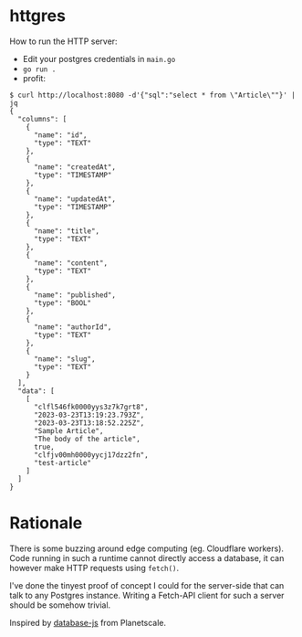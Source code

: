 # httgres

How to run the HTTP server:

- Edit your postgres credentials in `main.go`
- `go run .`
- profit:

```
$ curl http://localhost:8080 -d'{"sql":"select * from \"Article\""}' | jq
{
  "columns": [
    {
      "name": "id",
      "type": "TEXT"
    },
    {
      "name": "createdAt",
      "type": "TIMESTAMP"
    },
    {
      "name": "updatedAt",
      "type": "TIMESTAMP"
    },
    {
      "name": "title",
      "type": "TEXT"
    },
    {
      "name": "content",
      "type": "TEXT"
    },
    {
      "name": "published",
      "type": "BOOL"
    },
    {
      "name": "authorId",
      "type": "TEXT"
    },
    {
      "name": "slug",
      "type": "TEXT"
    }
  ],
  "data": [
    [
      "clfl546fk0000yys3z7k7grt8",
      "2023-03-23T13:19:23.793Z",
      "2023-03-23T13:18:52.225Z",
      "Sample Article",
      "The body of the article",
      true,
      "clfjv00mh0000yycj17dzz2fn",
      "test-article"
    ]
  ]
}
```


# Rationale

There is some buzzing around edge computing (eg. Cloudflare workers). Code
running in such a runtime cannot directly access a database, it can however make
HTTP requests using `fetch()`.

I've done the tinyest proof of concept I could for the server-side that can talk
to any Postgres instance. Writing a Fetch-API client for such a server should be
somehow trivial.

Inspired by [database-js](https://github.com/planetscale/database-js) from
Planetscale.